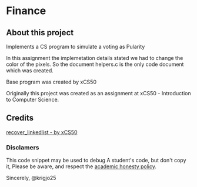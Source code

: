 # Finance

## About this project

Implements a CS program to simulate a voting as Pularity

In this assignment the implemetation details stated we had to change the color of the pixels.
So the document helpers.c is the only code document which was created.

Base program was created by xCS50

Originally this project was created as an
assignment at xCS50 - Introduction to Computer Science.

##  Credits

[recover_linkedlist - by xCS50]()

###  Disclamers

This code snippet may be used to debug
A student's code, but don't copy it,
Please be aware, and respect the [academic honesty policy](https://cs50.harvard.edu/x/2023/honesty/).

Sincerely,
@krigjo25
